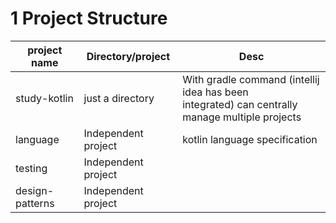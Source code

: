 

# 1 Project Structure

| project name    | Directory/project   | Desc                                                         |
| --------------- | ------------------- | ------------------------------------------------------------ |
| study-kotlin    | just a directory    | With gradle command (intellij idea has been<br /> integrated) can centrally manage multiple projects |
| language        | Independent project | kotlin language specification                                |
| testing         | Independent project |                                                              |
| design-patterns | Independent project |                                                              |

